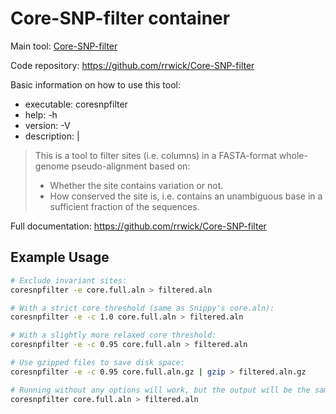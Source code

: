 # Core-SNP-filter container

Main tool: [Core-SNP-filter](https://github.com/rrwick/Core-SNP-filter)
  
Code repository: https://github.com/rrwick/Core-SNP-filter

Basic information on how to use this tool:
- executable: coresnpfilter
- help: -h
- version: -V
- description: |

> This is a tool to filter sites (i.e. columns) in a FASTA-format whole-genome pseudo-alignment based on:
> - Whether the site contains variation or not.
> - How conserved the site is, i.e. contains an unambiguous base in a sufficient fraction of the sequences.
  
Full documentation: https://github.com/rrwick/Core-SNP-filter

## Example Usage

```bash
# Exclude invariant sites:
coresnpfilter -e core.full.aln > filtered.aln

# With a strict core threshold (same as Snippy's core.aln):
coresnpfilter -e -c 1.0 core.full.aln > filtered.aln

# With a slightly more relaxed core threshold:
coresnpfilter -e -c 0.95 core.full.aln > filtered.aln

# Use gzipped files to save disk space:
coresnpfilter -e -c 0.95 core.full.aln.gz | gzip > filtered.aln.gz

# Running without any options will work, but the output will be the same as the input:
coresnpfilter core.full.aln > filtered.aln
```
